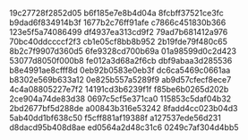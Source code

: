 19c27728f2852d05
b6f185e7e8b4d04a
8fcbff37521ce3fc
b9dad6f834914b3f
1677b2c76ff91afe
c7866c451830b366
123e5f5a74086499
df4937ea313cd9f2
79ad7b681412a976
70bc40ddccccf2f3
cb1e05cf8bb8b952
2b19fde79f480c65
8b2c7f9907d360d5
6fe9328cd700b69a
01a98599d0c2d423
53077d8050f000b8
fe012a3d68a2f6cb
dbf9abaa3d285536
b8e4991ae8cfff8d
0eb92b0583e0eb3f
dc6ca5469c0661aa
b8302e569b633a12
0e825b557a5289f9
ab9d57cfecf8ece7
4c4a08805227e7f2
14191cd3b6239f1f
f85be6b0265d202b
2ce904a74de83d38
0697c5cf5e371ca0
115853c5daf04b32
2bd2677bf5d288de
a00843b316e53242
8fadd4cc023b04d3
5ab40dd1bf638c50
f5cff881af19388f
a127537ede56d231
d8dacd95b408d8ae
ed0564a2d48c31c6
0249c7af304d4bb5
